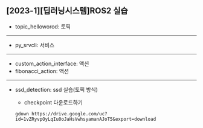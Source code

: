 ## [2023-1][딥러닝시스템]ROS2 실습


- topic_helloworod: 토픽
---

- py_srvcli: 서비스
---

- custom_action_interface: 액션
- fibonacci_action: 액션
---

- ssd_detection: ssd 실습(토픽 방식)

  - checkpoint 다운로드하기
  ```
  gdown https://drive.google.com/uc?id=1vZRyvpOyLqIu0oJaHsVwhsyamanAJoT5&export=download
  ```
